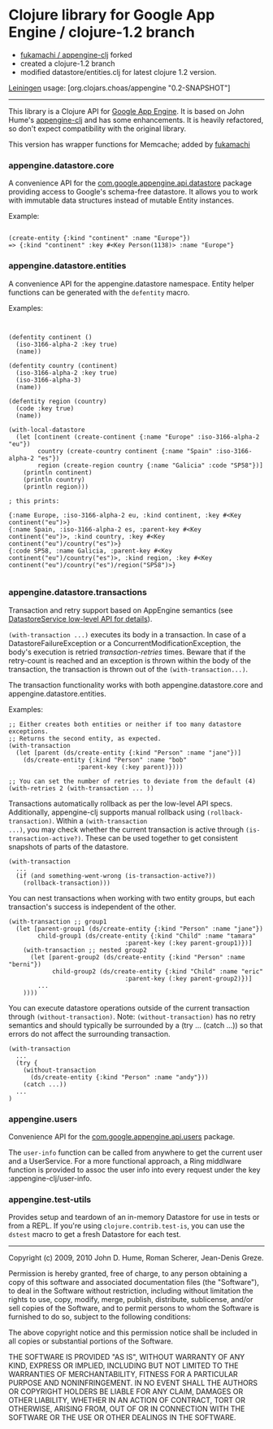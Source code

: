 # Clojure library for Google App Engine / clojure-1.2 branch

* [fukamachi / appengine-clj](http://github.com/fukamachi/appengine-clj) forked
* created a clojure-1.2 branch
* modified datastore/entities.clj for latest clojure 1.2 version.

[Leiningen](http://github.com/technomancy/leiningen) usage:
    [org.clojars.choas/appengine "0.2-SNAPSHOT"]

----

This library is a Clojure API for [Google App
Engine](http://code.google.com/appengine). It is based on John Hume's
[appengine-clj](http://github.com/duelinmarkers/appengine-clj) and has
some enhancements. It is heavily refactored, so don't expect
compatibility with the original library.

This version has wrapper functions for Memcache; added by [fukamachi](http://github.com/fukamachi)

### appengine.datastore.core

A convenience API for the
[com.google.appengine.api.datastore](http://code.google.com/appengine/docs/java/javadoc/index.html?com/google/appengine/api/datastore/package-tree.html)
package providing access to Google's schema-free datastore. It allows
you to work with immutable data structures instead of mutable Entity
instances.

Example:

<pre><code>
(create-entity {:kind "continent" :name "Europe"})
=> {:kind "continent" :key #&lt;Key Person(1138)&gt; :name "Europe"}
</code></pre>

### appengine.datastore.entities

A convenience API for the appengine.datastore namespace. Entity helper
functions can be generated with the <code>defentity</code> macro.

Examples:

<pre><code>

(defentity continent ()
  (iso-3166-alpha-2 :key true)
  (name))

(defentity country (continent)
  (iso-3166-alpha-2 :key true)
  (iso-3166-alpha-3)
  (name))

(defentity region (country)
  (code :key true)
  (name))

(with-local-datastore
  (let [continent (create-continent {:name "Europe" :iso-3166-alpha-2 "eu"})
        country (create-country continent {:name "Spain" :iso-3166-alpha-2 "es"})
        region (create-region country {:name "Galicia" :code "SP58"})]
    (println continent)
    (println country)
    (println region)))

; this prints: 

{:name Europe, :iso-3166-alpha-2 eu, :kind continent, :key #&lt;Key continent("eu")&gt;}
{:name Spain, :iso-3166-alpha-2 es, :parent-key #&lt;Key continent("eu")&gt;, :kind country, :key #&lt;Key continent("eu")/country("es")&gt;}
{:code SP58, :name Galicia, :parent-key #&lt;Key continent("eu")/country("es")&gt;, :kind region, :key #&lt;Key continent("eu")/country("es")/region("SP58")&gt;}

</code></pre>

### appengine.datastore.transactions

Transaction and retry support based on AppEngine semantics (see [DatastoreService low-level API for details](http://code.google.com/appengine/docs/java/javadoc/com/google/appengine/api/datastore/DatastoreService.html)).

<code>(with-transaction ...)</code> executes its body in a transaction.  In case of a DatastoreFailureException or a ConcurrentModificationException, the body's execution is retried *transaction-retries* times.  Beware that if the retry-count is reached and an exception is thrown within the body of the transaction, the transaction is thrown out of the <code>(with-transaction...)</code>.

The transaction functionality works with both appengine.datastore.core and appengine.datastore.entities.

Examples:

<pre><code>;; Either creates both entities or neither if too many datastore exceptions.
;; Returns the second entity, as expected.
(with-transaction
  (let [parent (ds/create-entity {:kind "Person" :name "jane"})]
    (ds/create-entity {:kind "Person" :name "bob" 
	               :parent-key (:key parent)})))

;; You can set the number of retries to deviate from the default (4)
(with-retries 2 (with-transaction ... ))</code></pre>

Transactions automatically rollback as per the low-level API specs.  Additionally, appengine-clj supports manual rollback using <code>(rollback-transaction)</code>.  Within a <code>(with-transaction ...)</code>, you may check whether the current transaction is active through <code>(is-transaction-active?)</code>.  These can be used together to get consistent snapshots of parts of the datastore.

<pre><code>(with-transaction
  ...
  (if (and something-went-wrong (is-transaction-active?))
    (rollback-transaction)))</code></pre>

You can nest transactions when working with two entity groups, but each transaction's success is independent of the other.

<pre><code>(with-transaction ;; group1
  (let [parent-group1 (ds/create-entity {:kind "Person" :name "jane"})
        child-group1 (ds/create-entity {:kind "Child" :name "tamara"
	             		       	:parent-key (:key parent-group1)})]
    (with-transaction ;; nested group2
      (let [parent-group2 (ds/create-entity {:kind "Person" :name "berni"})
            child-group2 (ds/create-entity {:kind "Child" :name "eric"
	             		       	:parent-key (:key parent-group2)})]
        ...
	))))</code></pre>

You can execute datastore operations outside of the current transaction through <code>(without-transaction)</code>.  Note: <code>(without-transaction)</code> has no retry semantics and should typically be surrounded by a (try ... (catch ...)) so that errors do not affect the surrounding transaction.

<pre><code>(with-transaction
  ...
  (try {
    (without-transaction 
      (ds/create-entity {:kind "Person" :name "andy"}))
    (catch ...))
  ...
)</code></pre>

### appengine.users

Convenience API for the
[com.google.appengine.api.users](http://code.google.com/appengine/docs/java/javadoc/index.html?com/google/appengine/api/datastore/package-tree.html)
package.

The <code>user-info</code> function can be called from anywhere to get
the current user and a UserService.  For a more functional approach, a
Ring middlware function is provided to assoc the user info into every
request under the key :appengine-clj/user-info.



### appengine.test-utils

Provides setup and teardown of an in-memory Datastore for use in tests
or from a REPL.  If you're using <code>clojure.contrib.test-is</code>,
you can use the <code>dstest</code> macro to get a fresh Datastore for
each test.

---

Copyright (c) 2009, 2010 John D. Hume, Roman Scherer, Jean-Denis Greze.

Permission is hereby granted, free of charge, to any person
obtaining a copy of this software and associated documentation
files (the "Software"), to deal in the Software without
restriction, including without limitation the rights to use,
copy, modify, merge, publish, distribute, sublicense, and/or sell
copies of the Software, and to permit persons to whom the
Software is furnished to do so, subject to the following
conditions:

The above copyright notice and this permission notice shall be
included in all copies or substantial portions of the Software.

THE SOFTWARE IS PROVIDED "AS IS", WITHOUT WARRANTY OF ANY KIND,
EXPRESS OR IMPLIED, INCLUDING BUT NOT LIMITED TO THE WARRANTIES
OF MERCHANTABILITY, FITNESS FOR A PARTICULAR PURPOSE AND
NONINFRINGEMENT. IN NO EVENT SHALL THE AUTHORS OR COPYRIGHT
HOLDERS BE LIABLE FOR ANY CLAIM, DAMAGES OR OTHER LIABILITY,
WHETHER IN AN ACTION OF CONTRACT, TORT OR OTHERWISE, ARISING
FROM, OUT OF OR IN CONNECTION WITH THE SOFTWARE OR THE USE OR
OTHER DEALINGS IN THE SOFTWARE.
